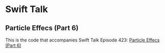 # Swift Talk
## Particle Effecs (Part 6)

This is the code that accompanies Swift Talk Episode 423: [Particle Effecs (Part 6)](https://talk.objc.io/episodes/S01E423-particle-effects-part-6)
